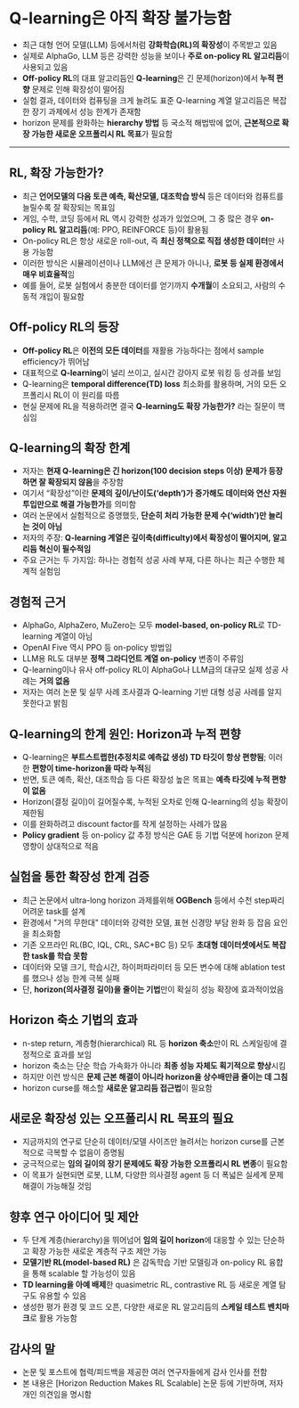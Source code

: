# Q-learning은 아직 확장 불가능함


* 최근 대형 언어 모델(LLM) 등에서처럼 **강화학습(RL)의 확장성**이 주목받고 있음
* 실제로 AlphaGo, LLM 등은 강력한 성능을 보이나 **주로 on-policy RL 알고리듬**이 사용되고 있음
* **Off-policy RL**의 대표 알고리듬인 **Q-learning**은 긴 문제(horizon)에서 **누적 편향** 문제로 인해 확장성이 떨어짐
* 실험 결과, 데이터와 컴퓨팅을 크게 늘려도 표준 Q-learning 계열 알고리듬은 복잡한 장기 과제에서 성능 한계가 존재함
* horizon 문제를 완화하는 **hierarchy 방법** 등 국소적 해법밖에 없어, **근본적으로 확장 가능한 새로운 오프폴리시 RL 목표**가 필요함

---

RL, 확장 가능한가?
------------

* 최근 **언어모델의 다음 토큰 예측, 확산모델, 대조학습 방식** 등은 데이터와 컴퓨트를 늘릴수록 잘 확장되는 목표임
* 게임, 수학, 코딩 등에서 RL 역시 강력한 성과가 있었으며, 그 중 많은 경우 **on-policy RL 알고리듬**(예: PPO, REINFORCE 등)이 활용됨
* On-policy RL은 항상 새로운 roll-out, 즉 **최신 정책으로 직접 생성한 데이터**만 사용 가능함
* 이러한 방식은 시뮬레이션이나 LLM에선 큰 문제가 아니나, **로봇 등 실제 환경에서 매우 비효율적**임
* 예를 들어, 로봇 실험에서 충분한 데이터를 얻기까지 **수개월**이 소요되고, 사람의 수동적 개입이 필요함

Off-policy RL의 등장
-----------------

* **Off-policy RL**은 **이전의 모든 데이터**를 재활용 가능하다는 점에서 sample efficiency가 뛰어남
* 대표적으로 **Q-learning**이 널리 쓰이고, 실시간 강아지 로봇 워킹 등 성과를 보임
* Q-learning은 **temporal difference(TD) loss** 최소화를 활용하며, 거의 모든 오프폴리시 RL이 이 원리를 따름
* 현실 문제에 RL을 적용하려면 결국 **Q-learning도 확장 가능한가?** 라는 질문이 핵심임

Q-learning의 확장 한계
-----------------

* 저자는 **현재 Q-learning은 긴 horizon(100 decision steps 이상) 문제가 등장하면 잘 확장되지 않음**을 주장함
* 여기서 “확장성”이란 **문제의 깊이/난이도(‘depth’)가 증가해도 데이터와 연산 자원 투입만으로 해결 가능한가**를 의미함
* 여러 논문에서 실험적으로 증명했듯, **단순히 처리 가능한 문제 수(‘width’)만 늘리는 것이 아님**
* 저자의 주장: **Q-learning 계열은 깊이축(difficulty)에서 확장성이 떨어지며, 알고리듬 혁신이 필수적임**
* 주요 근거는 두 가지임: 하나는 경험적 성공 사례 부재, 다른 하나는 최근 수행한 체계적 실험임

경험적 근거
------

* AlphaGo, AlphaZero, MuZero는 모두 **model-based, on-policy RL**로 TD-learning 계열이 아님
* OpenAI Five 역시 PPO 등 on-policy 방법임
* LLM용 RL도 대부분 **정책 그라디언트 계열 on-policy** 변종이 주류임
* Q-learning이나 유사 off-policy RL이 AlphaGo나 LLM급의 대규모 실제 성공 사례는 **거의 없음**
* 저자는 여러 논문 및 실무 사례 조사결과 Q-learning 기반 대형 성공 사례를 알지 못한다고 밝힘

Q-learning의 한계 원인: Horizon과 누적 편향
---------------------------------

* Q-learning은 **부트스트랩한(추정치로 예측값 생성) TD 타깃이 항상 편향됨**; 이러한 **편향이 time-horizon을 따라 누적**됨
* 반면, 토큰 예측, 확산, 대조학습 등 다른 확장성 높은 목표는 **예측 타깃에 누적 편향이 없음**
* Horizon(결정 길이)이 길어질수록, 누적된 오차로 인해 Q-learning의 성능 확장이 제한됨
* 이를 완화하려고 discount factor를 작게 설정하는 사례가 많음
* **Policy gradient** 등 on-policy 값 추정 방식은 GAE 등 기법 덕분에 horizon 문제 영향이 상대적으로 적음

실험을 통한 확장성 한계 검증
----------------

* 최근 논문에서 ultra-long horizon 과제를위해 **OGBench** 등에서 수천 step짜리 어려운 task를 설계
* 환경에서 "거의 무한대" 데이터와 강력한 모델, 표현 신경망 부담 완화 등 잡음 요인을 최소화함
* 기존 오프라인 RL(BC, IQL, CRL, SAC+BC 등) 모두 **초대형 데이터셋에서도 복잡한 task를 학습 못함**
* 데이터와 모델 크기, 학습시간, 하이퍼파라미터 등 모든 변수에 대해 ablation test를 했으나 성능 한계 극복 실패
* 단, **horizon(의사결정 길이)을 줄이는 기법**만이 확실히 성능 확장에 효과적이었음

Horizon 축소 기법의 효과
-----------------

* n-step return, 계층형(hierarchical) RL 등 **horizon 축소**만이 RL 스케일링에 결정적으로 효과를 보임
* horizon 축소는 단순 학습 가속화가 아니라 **최종 성능 자체도 획기적으로 향상**시킴
* 하지만 이런 방식은 **문제 근본 해결이 아니라 horizon을 상수배만큼 줄이는 데 그침**
* horizon curse를 해소할 **새로운 알고리듬 접근법**이 필요함

새로운 확장성 있는 오프폴리시 RL 목표의 필요
--------------------------

* 지금까지의 연구로 단순히 데이터/모델 사이즈만 늘려서는 horizon curse를 근본적으로 극복할 수 없음이 증명됨
* 궁극적으로는 **임의 길이의 장기 문제에도 확장 가능한 오프폴리시 RL 변종**이 필요함
* 이 목표가 실현되면 로봇, LLM, 다양한 의사결정 agent 등 더 폭넓은 실세계 문제 해결이 가능해질 것임

향후 연구 아이디어 및 제안
---------------

* 두 단계 계층(hierarchy)을 뛰어넘어 **임의 길이 horizon**에 대응할 수 있는 단순하고 확장 가능한 새로운 계층적 구조 제안 가능
* **모델기반 RL(model-based RL)** 은 감독학습 기반 모델링과 on-policy RL 융합을 통해 scalable 할 가능성이 있음
* **TD learning을 아예 배제**한 quasimetric RL, contrastive RL 등 새로운 계열 탐구도 유용할 수 있음
* 생성한 평가 환경 및 코드 오픈, 다양한 새로운 RL 알고리듬의 **스케일 테스트 벤치마크**로 활용 가능함

감사의 말
-----

* 논문 및 포스트에 협력/피드백을 제공한 여러 연구자들에게 감사 인사를 전함
* 본 내용은 [Horizon Reduction Makes RL Scalable] 논문 등에 기반하며, 저자 개인 의견임을 명시함

